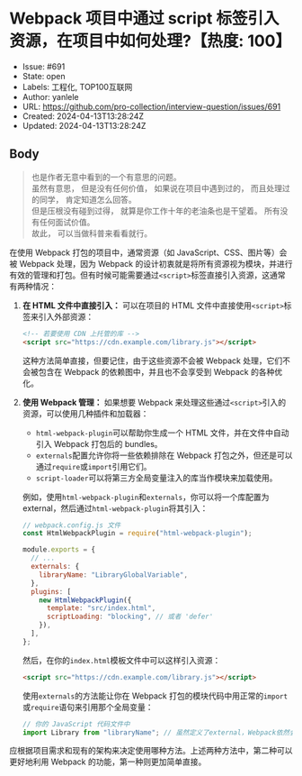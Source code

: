# Webpack 项目中通过 script 标签引入资源，在项目中如何处理?【热度: 100】

- Issue: #691
- State: open
- Labels: 工程化, TOP100互联网
- Author: yanlele
- URL: https://github.com/pro-collection/interview-question/issues/691
- Created: 2024-04-13T13:28:24Z
- Updated: 2024-04-13T13:28:24Z

## Body

> 也是作者无意中看到的一个有意思的问题。  
> 虽然有意思， 但是没有任何价值， 如果说在项目中遇到过的， 而且处理过的同学， 肯定知道怎么回答。  
> 但是压根没有碰到过得， 就算是你工作十年的老油条也是干望着。 所有没有任何面试价值。  
> 故此， 可以当做科普来看看就行。

在使用 Webpack 打包的项目中，通常资源（如 JavaScript、CSS、图片等）会被 Webpack 处理，因为 Webpack 的设计初衷就是将所有资源视为模块，并进行有效的管理和打包。但有时候可能需要通过`<script>`标签直接引入资源，这通常有两种情况：

1. **在 HTML 文件中直接引入：**
   可以在项目的 HTML 文件中直接使用`<script>`标签来引入外部资源：

   ```html
   <!-- 若要使用 CDN 上托管的库 -->
   <script src="https://cdn.example.com/library.js"></script>
   ```

   这种方法简单直接，但要记住，由于这些资源不会被 Webpack 处理，它们不会被包含在 Webpack 的依赖图中，并且也不会享受到 Webpack 的各种优化。

2. **使用 Webpack 管理：**
   如果想要 Webpack 来处理这些通过`<script>`引入的资源，可以使用几种插件和加载器：

   - `html-webpack-plugin`可以帮助你生成一个 HTML 文件，并在文件中自动引入 Webpack 打包后的 bundles。
   - `externals`配置允许你将一些依赖排除在 Webpack 打包之外，但还是可以通过`require`或`import`引用它们。
   - `script-loader`可以将第三方全局变量注入的库当作模块来加载使用。

   例如，使用`html-webpack-plugin`和`externals`，你可以将一个库配置为 external，然后通过`html-webpack-plugin`将其引入：

   ```javascript
   // webpack.config.js 文件
   const HtmlWebpackPlugin = require("html-webpack-plugin");

   module.exports = {
     // ...
     externals: {
       libraryName: "LibraryGlobalVariable",
     },
     plugins: [
       new HtmlWebpackPlugin({
         template: "src/index.html",
         scriptLoading: "blocking", // 或者 'defer'
       }),
     ],
   };
   ```

   然后，在你的`index.html`模板文件中可以这样引入资源：

   ```html
   <script src="https://cdn.example.com/library.js"></script>
   ```

   使用`externals`的方法能让你在 Webpack 打包的模块代码中用正常的`import`或`require`语句来引用那个全局变量：

   ```javascript
   // 你的 JavaScript 代码文件中
   import Library from "libraryName"; // 虽然定义了external，Webpack依然会处理这个import
   ```

应根据项目需求和现有的架构来决定使用哪种方法。上述两种方法中，第二种可以更好地利用 Webpack 的功能，第一种则更加简单直接。

